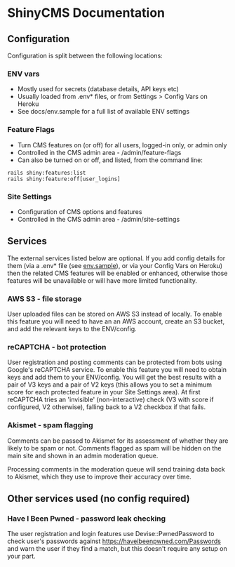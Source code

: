 # ShinyCMS Documentation

## Configuration

Configuration is split between the following locations:

### ENV vars

* Mostly used for secrets (database details, API keys etc)
* Usually loaded from .env* files, or from Settings > Config Vars on Heroku
* See docs/env.sample for a full list of available ENV settings

### Feature Flags

* Turn CMS features on (or off) for all users, logged-in only, or admin only
* Controlled in the CMS admin area - /admin/feature-flags
* Can also be turned on or off, and listed, from the command line:
```
rails shiny:features:list
rails shiny:feature:off[user_logins]
```

### Site Settings

* Configuration of CMS options and features
* Controlled in the CMS admin area - /admin/site-settings


## Services

The external services listed below are optional. If you add config details for them (via a .env* file (see [env.sample](env.sample)), or via your Config Vars on Heroku) then the related CMS features will be enabled or enhanced, otherwise those features will be unavailable or will have more limited functionality.

### AWS S3 - file storage

User uploaded files can be stored on AWS S3 instead of locally. To enable this feature you will need to have an an AWS account, create an S3 bucket, and add the relevant keys to the ENV/config.

### reCAPTCHA - bot protection

User registration and posting comments can be protected from bots using Google's reCAPTCHA service. To enable this feature you will need to obtain keys and add them to your ENV/config. You will get the best results with a pair of V3 keys and a pair of V2 keys (this allows you to set a minimum score for each protected feature in your Site Settings area). At first reCAPTCHA tries an 'invisible' (non-interactive) check (V3 with score if configured, V2 otherwise), falling back to a V2 checkbox if that fails.

### Akismet - spam flagging

Comments can be passed to Akismet for its assessment of whether they are likely to be spam or not. Comments flagged as spam will be hidden on the main site and shown in an admin moderation queue.

Processing comments in the moderation queue will send training data back to Akismet, which they use to improve their accuracy over time.


## Other services used (no config required)

### Have I Been Pwned - password leak checking

The user registration and login features use Devise::PwnedPassword to check user's passwords against https://haveibeenpwned.com/Passwords and warn the user if they find a match, but this doesn't require any setup on your part.
